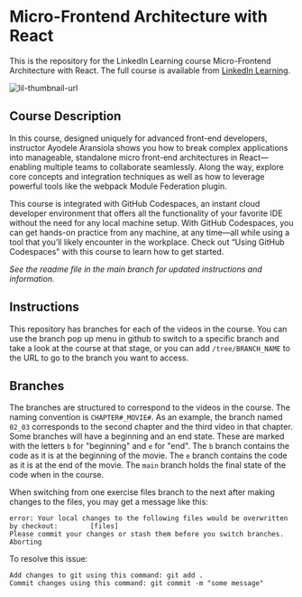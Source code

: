 # Micro-Frontend Architecture with React
This is the repository for the LinkedIn Learning course Micro-Frontend Architecture with React. The full course is available from [LinkedIn Learning][lil-course-url].

![lil-thumbnail-url]

## Course Description

<p>In this course, designed uniquely for advanced front-end developers, instructor Ayodele Aransiola shows you how to break complex applications into manageable, standalone micro front-end architectures in React—enabling multiple teams to collaborate seamlessly. Along the way, explore core concepts and integration techniques as well as how to leverage powerful tools like the webpack Module Federation plugin.</p><p>This course is integrated with GitHub Codespaces, an instant cloud developer environment that offers all the functionality of your favorite IDE without the need for any local machine setup. With GitHub Codespaces, you can get hands-on practice from any machine, at any time—all while using a tool that you’ll likely encounter in the workplace. Check out “Using GitHub Codespaces" with this course to learn how to get started.</p>

_See the readme file in the main branch for updated instructions and information._
## Instructions
This repository has branches for each of the videos in the course. You can use the branch pop up menu in github to switch to a specific branch and take a look at the course at that stage, or you can add `/tree/BRANCH_NAME` to the URL to go to the branch you want to access.

## Branches
The branches are structured to correspond to the videos in the course. The naming convention is `CHAPTER#_MOVIE#`. As an example, the branch named `02_03` corresponds to the second chapter and the third video in that chapter. 
Some branches will have a beginning and an end state. These are marked with the letters `b` for "beginning" and `e` for "end". The `b` branch contains the code as it is at the beginning of the movie. The `e` branch contains the code as it is at the end of the movie. The `main` branch holds the final state of the code when in the course.

When switching from one exercise files branch to the next after making changes to the files, you may get a message like this:

    error: Your local changes to the following files would be overwritten by checkout:        [files]
    Please commit your changes or stash them before you switch branches.
    Aborting

To resolve this issue:
	
    Add changes to git using this command: git add .
	Commit changes using this command: git commit -m "some message"


[0]: # (Replace these placeholder URLs with actual course URLs)

[lil-course-url]: https://www.linkedin.com/learning/micro-front-end-architecture-with-react
[lil-thumbnail-url]: https://media.licdn.com/dms/image/v2/D4E0DAQFiK74YvPrQZQ/learning-public-crop_675_1200/B4EZUlNmbzHcAc-/0/1740086077441?e=2147483647&v=beta&t=yh9qRWV5JtFHGJzfSdIvOsAPhVpSz8PQUTbfDWvbjTs

